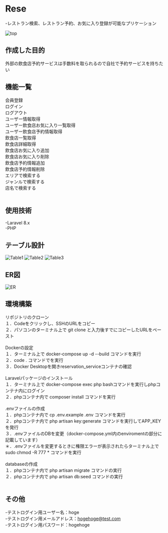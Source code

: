 # Rese
-レストラン検索、レストラン予約、お気に入り登録が可能なプリケーション

![top](https://github.com/MegumiKurokawa/20230906_megumisasaki_reservation_service/assets/127080181/eb81fd22-a640-4605-aa3e-5c844ec97b87)

## 作成した目的
外部の飲食店予約サービスは手数料を取られるので自社で予約サービスを持ちたい

## 機能一覧
会員登録<br>
ログイン<br>
ログアウト<br>
ユーザー情報取得<br>
ユーザー飲食店お気に入り一覧取得<br>
ユーザー飲食店予約情報取得<br>
飲食店一覧取得<br>
飲食店詳細取得<br>
飲食店お気に入り追加<br>
飲食店お気に入り削除<br>
飲食店予約情報追加<br>
飲食店予約情報削除<br>
エリアで検索する<br>
ジャンルで検索する<br>
店名で検索する<br><br>

## 使用技術
-Laravel 8.x<br>
-PHP

## テーブル設計
![Table1](https://github.com/MegumiKurokawa/20230906_megumisasaki_reservation_service/assets/127080181/23c4674f-f01c-41f5-a3b6-28b1c221665c)
![Table2](https://github.com/MegumiKurokawa/20230906_megumisasaki_reservation_service/assets/127080181/dd1d665c-f87a-47b7-8e1d-91ad04314229)
![Table3](https://github.com/MegumiKurokawa/20230906_megumisasaki_reservation_service/assets/127080181/9865bd70-8e5a-47f4-92f6-e0483c84c89b)

## ER図
![ER](https://github.com/MegumiKurokawa/20230906_megumisasaki_reservation_service/assets/127080181/e87e51e5-16c4-4f44-af89-df90309c8e89)



## 環境構築
リポジトリのクローン<br>
１．Codeをクリックし、SSHのURLをコピー<br>
２．パソコンのターミナル上で git clone と入力後すでにコピーしたURLをペースト<br><br>
Dockerの設定<br>
１．ターミナル上で docker-compose up -d --build コマンドを実行<br>
２．code . コマンドでを実行<br>
３．Docker Desktopを開きreservation_serviceコンテナの確認<br><br>
Laravelパッケージのインストール<br>
１．ターミナル上で docker-compose exec php bashコマンドを実行しphpコンテナ内にログイン<br>
２．phpコンテナ内で composer install コマンドを実行<br><br>
.envファイルの作成<br>
１．phpコンテナ内で cp .env.example .env コマンドを実行<br>
２．phpコンテナ内で php artisan key:generate コマンドを実行してAPP_KEYを発行<br>
３．.envファイルのDBを変更（docker-compose.yml内のenviromentの部分に記載しています）<br>
＊．.envファイルを変更するときに権限エラーが表示されたらターミナル上でsudo chmod -R 777 * コマンドを実行<br><br>
databaseの作成<br>
１．phpコンテナ内で php artisan migrate コマンドの実行<br>
２．phpコンテナ内で php artisan db:seed コマンドの実行<br><br>

## その他
-テストログイン用ユーザー名：hoge<br>
-テストログイン用メールアドレス：hogehoge@test.com<br>
-テストログイン用パスワード：hogehoge
